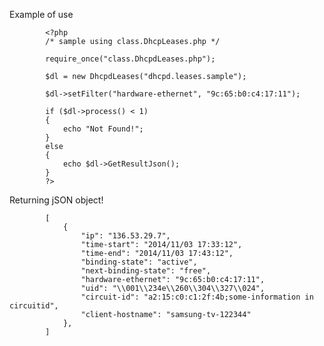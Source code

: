 Example of use

            <?php
            /* sample using class.DhcpLeases.php */

            require_once("class.DhcpdLeases.php");

            $dl = new DhcpdLeases("dhcpd.leases.sample");

            $dl->setFilter("hardware-ethernet", "9c:65:b0:c4:17:11");

            if ($dl->process() < 1)
            {
                echo "Not Found!";
            }
            else
            {
                echo $dl->GetResultJson();
            }
            ?>

Returning jSON object!

            [
                {
                    "ip": "136.53.29.7",
                    "time-start": "2014/11/03 17:33:12",
                    "time-end": "2014/11/03 17:43:12",
                    "binding-state": "active",
                    "next-binding-state": "free",
                    "hardware-ethernet": "9c:65:b0:c4:17:11",
                    "uid": "\\001\\234e\\260\\304\\327\\024",
                    "circuit-id": "a2:15:c0:c1:2f:4b;some-information in circuitid",
                    "client-hostname": "samsung-tv-122344"
                },
            ]

